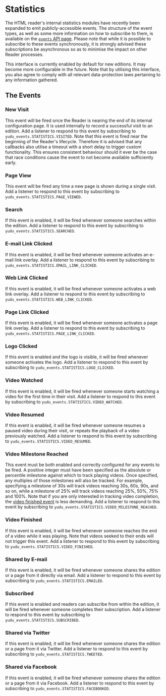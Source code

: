 # Statistics

The HTML reader's internal statistics modules have recently been expanded to emit publicly-accessible events.
The structure of the event types, as well as some more information on how to subscribe to them, is available on the [`events` API page](../api/events.md).
Please note that while it is possible to subscribe to these events synchronously, it is strongly advised these subscriptions be asynchronous so as to minimise the impact on other Reader processes.

This interface is currently enabled by default for new editions.
It may become more configurable in the future.
Note that by utilising this interface, you also agree to comply with all relevant data-protection laws pertaining to any information gathered.

## The Events

### New Visit

This event will be fired once the Reader is nearing the end of its internal configuration page.
It is used internally to record a successful visit to an edition.
Add a listener to respond to this event by subscribing to `yudu_events.STATISTICS.VISITED`.
Note that this event is fired near the beginning of the Reader's lifecycle.
Therefore it is advised that any callbacks also utilise a timeout with a short delay to trigger custom functionality.
This ensures consistent behaviour should it ever be the case that race conditions cause the event to not become available sufficiently early.

### Page View

This event will be fired any time a new page is shown during a single visit.
Add a listener to respond to this event by subscribing to `yudu_events.STATISTICS.PAGE_VIEWED`.

### Search

If this event is enabled, it will be fired whenever someone searches within the edition.
Add a listener to respond to this event by subscribing to `yudu_events.STATISTICS.SEARCHED`.

### E-mail Link Clicked

If this event is enabled, it will be fired whenever someone activates an e-mail link overlay.
Add a listener to respond to this event by subscribing to `yudu_events.STATISTICS.EMAIL_LINK_CLICKED`.

### Web Link Clicked

If this event is enabled, it will be fired whenever someone activates a web link overlay.
Add a listener to respond to this event by subscribing to `yudu_events.STATISTICS.WEB_LINK_CLICKED`.

### Page Link Clicked

If this event is enabled, it will be fired whenever someone activates a page link overlay.
Add a listener to respond to this event by subscribing to `yudu_events.STATISTICS.PAGE_LINK_CLICKED`.

### Logo Clicked

If this event is enabled and the logo is visible, it will be fired whenever someone activates the logo.
Add a listener to respond to this event by subscribing to `yudu_events.STATISTICS.LOGO_CLICKED`.

### Video Watched

If this event is enabled, it will be fired whenever someone starts watching a video for the first time in their visit.
Add a listener to respond to this event by subscribing to `yudu_events.STATISTICS.VIDEO_WATCHED`.

### Video Resumed

If this event is enabled, it will be fired whenever someone resumes a paused video during their visit, or repeats the playback of a video previously watched.
Add a listener to respond to this event by subscribing to `yudu_events.STATISTICS.VIDEO_RESUMED`.

### Video Milestone Reached

This event must be both enabled and correctly configured for any events to be fired.
A positive integer must have been specified as the absolute or percentile milestone against which to track playing videos.
Once specified, any multiples of those milestones will also be tracked.
For example, specifying a milestone of 30s will track videos reaching 30s, 60s, 90s, and so on, while a milestone of 25% will track videos reaching 25%, 50%, 75% and 100%.
Note that if you are only interested in tracking video completion, the [video finished event](#video-finished) is less demanding.
Add a listener to respond to this event by subscribing to `yudu_events.STATISTICS.VIDEO_MILESTONE_REACHED`.

### Video Finished

If this event is enabled, it will be fired whenever someone reaches the end of a video while it was playing.
Note that videos seeked to their ends will not trigger this event.
Add a listener to respond to this event by subscribing to `yudu_events.STATISTICS.VIDEO_FINISHED`.

### Shared by E-mail

If this event is enabled, it will be fired whenever someone shares the edition or a page from it directly via email.
Add a listener to respond to this event by subscribing to `yudu_events.STATISTICS.EMAILED`.

### Subscribed

If this event is enabled and readers can subscribe from within the edition, it will be fired whenever someone completes their subscription.
Add a listener to respond to this event by subscribing to `yudu_events.STATISTICS.SUBSCRIBED`.

### Shared via Twitter

If this event is enabled, it will be fired whenever someone shares the edition or a page from it via Twitter.
Add a listener to respond to this event by subscribing to `yudu_events.STATISTICS.TWEETED`.

### Shared via Facebook

If this event is enabled, it will be fired whenever someone shares the edition or a page from it via Facebook.
Add a listener to respond to this event by subscribing to `yudu_events.STATISTICS.FACEBOOKED`.

